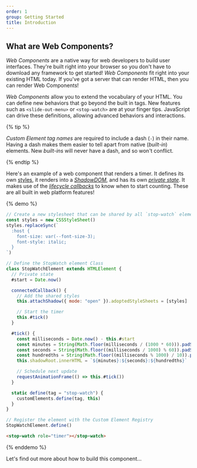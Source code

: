 ```yaml
---
order: 1
group: Getting Started
title: Introduction
---
```


## What are Web Components?

_Web Components_ are a native way for web developers to build user interfaces. They're built right into your browser so
you don't have to download any framework to get started! _Web Components_ fit right into your existing HTML today. If
you've got a server that can render HTML, then you can render Web Components!

_Web Components_ allow you to extend the vocabulary of your HTML. You can define new behaviors that go beyond the built
in tags. New features such as `<slide-out-menu>` or `<stop-watch>` are at your finger tips. JavaScript can drive these
definitions, allowing advanced behaviors and interactions.

{% tip %}

_Custom Element tag names_ are required to include a dash (`-`) in their name. Having a dash makes them easier to tell
apart from native (_built-in_) elements. New _built-ins_ will never have a dash, and so won't conflict.

{% endtip %}

Here's an example of a web component that renders a timer. It defines its own [styles][styles], it renders into a
[_ShadowDOM_][shadowdom], and has its own [_private state_][private-state]. It makes use of the [_lifecycle
callbacks_][lifecycle] to know when to start counting. These are all built in web platform features!

[styles]: /learn/components/styling
[shadowdom]: /learn/components/shadowdom
[private-state]: /learn/components/private-state
[lifecycle]: /learn/components/lifecycle-reference

{% demo %}

```js
// Create a new stylesheet that can be shared by all `stop-watch` elements
const styles = new CSSStyleSheet()
styles.replaceSync(`
  :host {
    font-size: var(--font-size-3);
    font-style: italic;
  }
`)

// Define the StopWatch element Class
class StopWatchElement extends HTMLElement {
  // Private state
  #start = Date.now()

  connectedCallback() {
    // Add the shared styles
    this.attachShadow({ mode: "open" }).adoptedStyleSheets = [styles]

    // Start the timer
    this.#tick()
  }

  #tick() {
    const milliseconds = Date.now() - this.#start
    const minutes = String(Math.floor(milliseconds / (1000 * 60))).padStart(2, "0")
    const seconds = String(Math.floor((milliseconds / 1000) % 60)).padStart(2, "0")
    const hundredths = String(Math.floor((milliseconds % 1000) / 10)).padStart(2, "0")
    this.shadowRoot.innerHTML = `${minutes}:${seconds}:${hundredths}`

    // Schedule next update
    requestAnimationFrame(() => this.#tick())
  }

  static define(tag = "stop-watch") {
    customElements.define(tag, this)
  }
}

// Register the element with the Custom Element Registry
StopWatchElement.define()
```

```html
<stop-watch role="timer"></stop-watch>
```

{% enddemo %}

Let's find out more about how to build this component...
